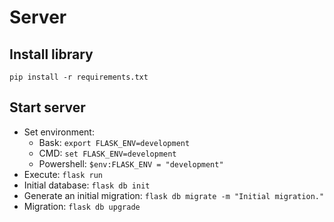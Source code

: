 # Server

## Install library
`pip install -r requirements.txt`

## Start server
- Set environment:
  - Bask: `export FLASK_ENV=development`
  - CMD: `set FLASK_ENV=development`
  - Powershell: `$env:FLASK_ENV = "development"` 
- Execute: `flask run`
- Initial database: `flask db init`
- Generate an initial migration: `flask db migrate -m "Initial migration."`
- Migration: `flask db upgrade`